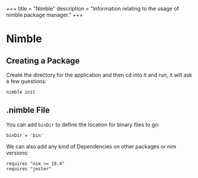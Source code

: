 +++
title = "Nimble"
description = "Information relating to the usage of nimble package manager."
+++

# Nimble

## Creating a Package

Create the directory for the application and then cd into it and run, it will ask a few questions:
```
nimble init
```
## .nimble File

You can add `binDir` to define the location for binary files to go:
```
binDir = 'bin'
```
We can also add any kind of Dependencies on other packages or nim versions:
```
requires "nim >= 19.4"
requires "jester"
```
